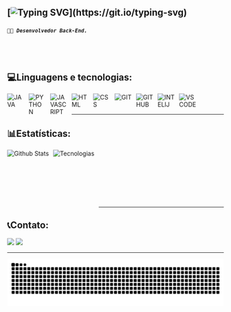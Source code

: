 [![Typing SVG](https://readme-typing-svg.demolab.com?font=Fira+Code&weight=700&size=22&pause=900&color=FF79C6&vCenter=true&width=435&lines=%F0%9F%91%8B+Ol%C3%A1!+Eu+sou+Gabriel+Oliveira.)](https://git.io/typing-svg)
---
##### **`👨‍💻 Desenvolvedor Back-End. `**


<br>
<br>

## **💻Linguagens e tecnologias:**
<img
    align="left"
    alt="JAVA"
    title="Java"
    width="40px"
    style="padding-right: 10px;" 
    src="https://cdn.jsdelivr.net/gh/devicons/devicon@latest/icons/java/java-original.svg"   
/>
<img
    align="left"
    alt="PYTHON"
    title="Python"
    width="40px"
    style="padding-right: 10px;" 
    src="https://cdn.jsdelivr.net/gh/devicons/devicon@latest/icons/python/python-original.svg"
/>
<img
    align="left"
    alt="JAVASCRIPT"
    title="Javascript"
    width="40px"
    style="padding-right: 10px;" 
    src="https://cdn.jsdelivr.net/gh/devicons/devicon@latest/icons/javascript/javascript-original.svg"  
/>
<img
    align="left"
    alt="HTML"
    title="Html"
    width="40px"
    style="padding-right: 10px;" 
    src="https://cdn.jsdelivr.net/gh/devicons/devicon@latest/icons/html5/html5-original.svg"
/>
<img
    align="left"
    alt="CSS"
    title="Css"
    width="40px"
    style="padding-right: 10px;" 
    src="https://cdn.jsdelivr.net/gh/devicons/devicon@latest/icons/css3/css3-original.svg"
/>
<img
    align="left"
    alt="GIT"
    title="Git"
    width="40px"
    style="padding-right: 10px;" 
    src="https://cdn.jsdelivr.net/gh/devicons/devicon@latest/icons/git/git-original.svg"          
/>
<img
    align="left"
    alt="GITHUB"
    title="GitHub"
    width="40px"
    style="padding-right: 10px;" 
    src="https://cdn.jsdelivr.net/gh/devicons/devicon@latest/icons/github/github-original.svg"
/>
<img
    align="left"
    alt="INTELIJ"
    title="Intelij"
    width="40px"
    style="padding-right: 10px;" 
    src="https://cdn.jsdelivr.net/gh/devicons/devicon@latest/icons/intellij/intellij-original.svg"   
/>
<img
    align="left"
    alt="VSCODE"
    title="Visual Studio Code"
    width="40px"
    style="padding-right: 10px;" 
    src="https://cdn.jsdelivr.net/gh/devicons/devicon@latest/icons/vscode/vscode-original.svg" 
/>
<br>
</br>

---

## **📊Estatísticas:**
<img
    align="left"
    alt="Github Stats"
    height="160px"
    style="padding-right: 10px;"
    src="https://github-readme-stats.vercel.app/api?username=gabs-jg&show_icons=true&theme=dracula&include_all_commits=true&locale=pt-br"
/>
<img
    align="left"
    alt="Tecnologias"
    height="160x"
    style="padding-right: 10px;"
    src="https://github-readme-stats.vercel.app/api/top-langs/?username=gabs-jg&theme=dracula&layout=compact&custom_title=Linguagens"
/>
<br>
<br>
</br>
<br>
</br>
<br>
</br>

---
## **📞Contato:**
<div>
    <a href = "mailto:gabriel19joao@gmail.com"><img src="https://img.shields.io/badge/-Gmail-%23333?style=for-the-badge&logo=gmail" target="_blank"></a>
    <a href="https://www.linkedin.com/in/jgabrieloliveiram-dev" target="_blank"><img src="https://img.shields.io/badge/-LinkedIn-%230077B5?style=for-the-badge&logo=linkedin&logoColor=white" target="_blank"></a> 
</div>

---

<picture align="center">
  <source media="(prefers-color-scheme: dark)" srcset="https://raw.githubusercontent.com/gabs-jg/gabs-jg/output/github-contribution-grid-snake-dark.svg">
  <source media="(prefers-color-scheme: light)" srcset="https://raw.githubusercontent.com/gabs-jg/gabs-jg/output/github-contribution-grid-snake-dark.svg">
  <img align="center" alt="github contribution grid snake animation" src="https://raw.githubusercontent.com/gabs-jg/gabs-jg/output/github-contribution-grid-snake.svg">
</picture>

